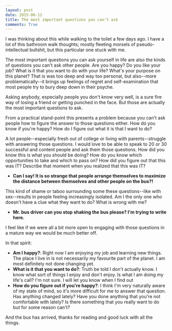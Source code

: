 ```yaml
---
layout: post
date: 2015-06-12
title: The most important questions you can't ask
comments: True
---
```


I was thinking about this while walking to the toilet a few days ago. I have a lot of this bathroom walk thoughts; mostly fleeting morsels of pseudo-intellectual bullshit, but this particular one stuck with me.

The most important questions you can ask yourself in life are also the kinds of questions you can't ask other people. Are you happy? Do you like your job? What is it that you want to do with your life? What's your purpose on this planet? That is was too deep and way too personal, but also--more problematically--it brings up feelings of regret and self-examination that most people try to bury deep down in their psyche.

Asking anybody, especially people you don't know very well, is a sure fire way of losing a friend or getting punched in the face. But those are actually the most important questions to ask.

From a practical stand-point this presents a problem because you can't ask people how to figure the answer to those questions either. How do you know if you're happy? How do I figure out what it is that I want to do?

A lot people--especially fresh out of college or living with parents--struggle with answering those questions. I would love to be able to speak to 20 or 30 successful and content people and ask them those questions. How did you know this is what you should be doing? How do you know which opportunities to take and which to pass on? How did you figure out that this was IT? Describe that moment when you realized that this was IT?

- **Can I say! It is so strange that people arrange themselves to maximize the distance between themselves and other people on the bus?!**

This kind of shame or taboo surrounding some these questions--like with sex--results in people feeling increasingly isolated. Am I the only one who doesn't have a clue what they want to do? What is wrong with me?

- **Mr. bus driver can you stop shaking the bus please? I'm trying to write here.**

I feel like if we were all a bit more open to engaging with those questions in a mature way we would be much better off.

In that spirit:

- **Am I happy?**: Right now I am enjoying my job and learning new things. The place I live in is not necessarily my favourite part of the planet. I am most definitely not done changing yet.
- **What is it that you want to do?**: Truth be told I don't actually know. I know what sort of things I enjoy and don't enjoy. Is what I am doing my life's call? I'm not sure. I will let you know when I find out
- **How do you figure out if you're happy?**: I think I'm very naturally aware of my state of mind, so it's more difficult for me to answer that question. Has anything changed lately? Have you done anything that you're not comfortable with lately? Is there something that you really want to do but for some reason can't?

And the bus has arrived, thanks for reading and good luck with all the things.
